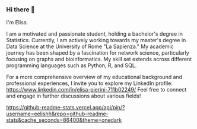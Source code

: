 ### Hi there 👋

I'm Elisa.

I am a motivated and passionate student, holding a bachelor's degree in Statistics. Currently, I am actively working towards my master's degree in Data Science at the University of Rome "La Sapienza." My academic journey has been shaped by a fascination for network science, particularly focusing on graphs and bioinformatics. My skill set extends across different programming languages such as Python, R, and SQL.

For a more comprehensive overview of my educational background and professional experiences, I invite you to explore my LinkedIn profile: 
https://www.linkedin.com/in/elisa-pierini-711b02249/
Feel free to connect and engage in further discussions about various fields!

https://github-readme-stats.vercel.app/api/pin/?username=eelishh&repo=github-readme-stats&cache_seconds=86400&theme=onedark
